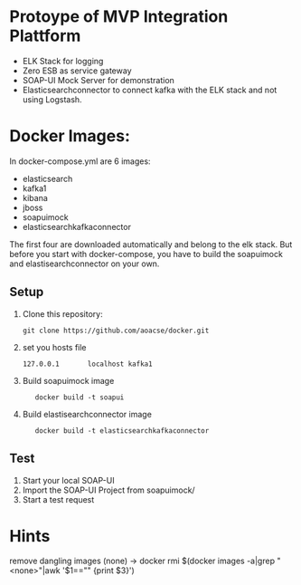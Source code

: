 # Protoype of MVP Integration Plattform

* ELK Stack for logging
* Zero ESB as service gateway
* SOAP-UI Mock Server for demonstration
* Elasticsearchconnector to connect kafka with the ELK stack and not using Logstash.

# Docker Images:
In docker-compose.yml are 6 images:

* elasticsearch
* kafka1
* kibana
* jboss
* soapuimock
* elasticsearchkafkaconnector

The first four are downloaded automatically and belong to the elk stack. But before you start with docker-compose, you have to build the soapuimock and elastisearchconnector on your own.

## Setup

1.  Clone this repository:
    ```
    git clone https://github.com/aoacse/docker.git
    ```

2. set you hosts file 
   ```
   127.0.0.1       localhost kafka1
   ```
3. Build soapuimock image
   ```cd soapuimock/
      docker build -t soapui
     ```
4. Build elastisearchconnector image
   ```cd elasticsearchconnector/
      docker build -t elasticsearchkafkaconnector
     ```
## Test
1. Start your local SOAP-UI
2. Import the SOAP-UI Project from soapuimock/
3. Start a test request


# Hints
remove dangling images (none) -> docker rmi $(docker images -a|grep "<none>"|awk '$1=="<none>" {print $3}')
